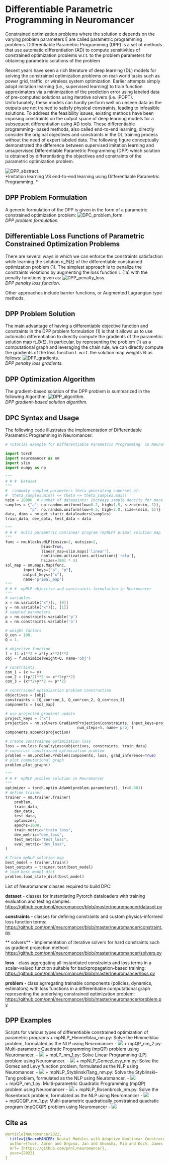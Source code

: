 # Differentiable Parametric Programming in Neuromancer

Constrained optimization problems where the solution x depends on the varying problem parameters ξ are
called parametric programming problems. Differentiable Parametric Programming (DPP) is a set of methods
that use automatic differentiation (AD) to compute sensitivities of constrained optimization problems w.r.t.
to the problem parameters for obtaining parametric solutions of the problem

Recent years have seen a rich literature
of deep learning (DL) models for solving the constrained optimization problems on real-world tasks such
as power grid, traffic, or wireless system optimization. Earlier attempts simply adopt imitation learning
(i.e., supervised learning) to train function approximators via a minimization of the prediction error using
labeled data of pre-computed solutions using iterative solvers (i.e. IPOPT). Unfortunately, these models can
hardly perform well on unseen data as the outputs are not trained to satisfy physical constraints, leading to
infeasible solutions.
To address the feasibility issues, existing methods have been imposing constraints on the output space
of deep learning models for a subsequent differentiation using AD tools. These differentiable programming-
based methods, also called end-to-end learning, directly consider the original objectives and constraints in
the DL training process without the need of expert labeled data. 
The following figure conceptually demonstrated the difference between supervised imitation learning 
and unsupervised Differentiable Parametric Programming (DPP) which solution is obtained by 
differentiating the objectives and constraints of the parametric optimization  problem.

![DPP_abstract.](/examples/parametric_programming/figs/imitationVSdpp1.jpg)  
*Imitation learning VS end-to-end learning using Differentiable Parametric Programming. *

## DPP Problem Formulation
A generic formulation of the DPP is given
in the form of a parametric constrained optimization problem:
![DPC_problem_form.](/examples/parametric_programming/figs/DPP_problem_form.PNG)  
*DPP problem formulation.*


## Differentiable Loss Functions of Parametric Constrained Optimization Problems

There are several ways in which we can enforce the constraints satisfaction
while learning the solution π_Θ(ξ) of the differentiable constrained optimization problem (1). 
The simplest approach is to penalize the constraints violations by augmenting 
the loss function L (1a) with the penalty functions given as:
![DPP_penalty_loss.](/examples/parametric_programming/figs/DPP_penalty_loss.PNG)  
*DPP penalty loss function.*

Other approaches include barrier functions, or Augmented Lagrangian type methods.

## DPP Problem Solution

The main advantage of having a differentiable objective function and constraints
in the DPP problem formulation (1) is that it allows us to use automatic differentiation to directly compute
the gradients of the parametric solution map π_Θ(ξ). In particular, by representing the problem (1) as a
computational graph and leveraging the chain rule, we can directly compute the gradients of the loss function
L w.r.t. the solution map weights Θ as follows:
![DPP_gradients.](/examples/parametric_programming/figs/DPP_gradients.PNG)  
*DPP penalty loss gradients.*


## DPP Optimization Algorithm
The gradient-based solution of the DPP problem is summarized in the following Algorithm:
![DPP_algorithm.](/examples/parametric_programming/figs/DPP_algorithm.PNG)  
*DPP gradient-based solution algorithm.*



## DPC Syntax and Usage
The following code illustrates the implementation of Differentiable Parametric
Programming in Neuromancer:
```python 
# Tutorial example for Differentiable Parametric Programming  in Neuromancer

import torch
import neuromancer as nm
import slim 
import numpy as np

"""
# # #  Dataset 
"""
#  randomly sampled parameters theta generating superset of:
#  theta_samples.min() <= theta <= theta_samples.max()
nsim = 20000  # number of datapoints: increase sample density for more robust results
samples = {"a": np.random.uniform(low=0.2, high=1.5, size=(nsim, 1)),
           "p": np.random.uniform(low=0.5, high=2.0, size=(nsim, 1))}
data, dims = nm.get_static_dataloaders(samples)
train_data, dev_data, test_data = data

"""
# # #  multi parametric nonlinear program (mpNLP) primal solution map 
"""
func = nm.blocks.MLP(insize=2, outsize=2,
                bias=True,
                linear_map=slim.maps['linear'],
                nonlin=nm.activations.activations['relu'],
                hsizes=[80] * 4)
sol_map = nm.maps.Map(func,
        input_keys=["a", "p"],
        output_keys=["x"],
        name='primal_map')
"""
# # #  mpNLP objective and constraints formulation in Neuromancer
"""
# variables
x = nm.variable("x")[:, [0]]
y = nm.variable("x")[:, [1]]
# sampled parameters
p = nm.constraints.variable('p')
a = nm.constraints.variable('a')

# weight factors
Q_con = 100.
Q = 1.

# objective function
f = (1-x)**2 + a*(y-x**2)**2
obj = f.minimize(weight=Q, name='obj')

# constraints
con_1 = (x >= y)
con_2 = ((p/2)**2 <= x**2+y**2)
con_3 = (x**2+y**2 <= p**2)

# constrained optimization problem construction
objectives = [obj]
constraints = [Q_con*con_1, Q_con*con_2, Q_con*con_3]
components = [sol_map]

# use projected gradient update
project_keys = ["x"]
projection = nm.solvers.GradientProjection(constraints, input_keys=project_keys,
                                num_steps=5, name='proj')
components.append(projection)

# create constrained optimization loss
loss = nm.loss.PenaltyLoss(objectives, constraints, train_data)
# construct constrained optimization problem
problem = nm.problem.Problem(components, loss, grad_inference=True)
# plot computational graph
problem.plot_graph()

"""
# # #  mpNLP problem solution in Neuromancer
"""
optimizer = torch.optim.AdamW(problem.parameters(), lr=0.001)
# define trainer
trainer = nm.trainer.Trainer(
    problem,
    train_data,
    dev_data,
    test_data,
    optimizer,
    epochs=1000,
    train_metric="train_loss",
    dev_metric="dev_loss",
    test_metric="test_loss",
    eval_metric="dev_loss",
)

# Train mpNLP solution map
best_model = trainer.train()
best_outputs = trainer.test(best_model)
# load best model dict
problem.load_state_dict(best_model)
```


List of Neuromancer classes required to build DPC:

**dataset** - classes for instantiating Pytorch dataloaders with training evaluation and testing samples:
https://github.com/pnnl/neuromancer/blob/master/neuromancer/dataset.py

**constraints** - classes for defining constraints and custom physics-informed loss function terms: 
https://github.com/pnnl/neuromancer/blob/master/neuromancer/constraint.py

** solvers**  -  implementation of iterative solvers for hard constraints such as gradient projection method: 
https://github.com/pnnl/neuromancer/blob/master/neuromancer/solvers.py

**loss** - class aggregating all instantiated constraints and loss terms 
in a scalar-valued function suitable for backpropagation-based training:
https://github.com/pnnl/neuromancer/blob/master/neuromancer/loss.py

**problem** - class agrregating trainable components (policies, dynamics, estimators)
with loss functions in a differentiable computational graph representing 
the underlying constrained optimization problem: 
https://github.com/pnnl/neuromancer/blob/master/neuromancer/problem.py


## DPP Examples

Scripts for various types of differentiable constrained optimization of parametric programs
    + mpNLP_Himmelblau_nm.py: Solve the Himmelblau problem, formulated as the NLP using Neuromancer
        - ![](../figs/mpNLP_Himmelblau_nm.png)
    + mpQP_nm_2.py: Multi-parametric Quadratic Programming (mpQP) problem using Neuromancer.
        - ![](../figs/mpQP_nm_2.png)
    + mpLP_nm_1.py: Solve Linear Programming (LP) problem using Neuromancer.
        - ![](../figs/mpLP_nm_1.png)
    + mpNLP_GomezLevy_nm.py: Solve the Gomez and Levy function problem, formulated as the NLP using Neuromancer.
        - ![](../figs/mpNLP_GomezLevy_nm.png)
    + mpNLP_StyblinskiTang_nm.py: Solve the Styblinski–Tang problem, formulated as the NLP using Neuromancer.
        - ![](../figs/mpNLP_StyblinskiTang_nm.png)   
    + mpQP_nm_1.py: Multi-parametric Quadratic Programming (mpQP) problem using Neuromancer
        - ![](../figs/mpQP_nm_1.png)
    + mpNLP_Rosenbrock_nm.py: Solve the Rosenbrock problem, formulated as the NLP using Neuromancer
        - ![](../figs/mpNLP_Rosenbrock_nm.png)   
    + mpQCQP_nm_1.py: Multi-parametric quadratically constrained quadratic program (mpQCQP) problem using Neuromancer
        - ![](../figs/MpQCQP_nm_1.png)

## Cite as

```yaml
@article{Neuromancer2022,
  title={{NeuroMANCER: Neural Modules with Adaptive Nonlinear Constraints and Efficient Regularizations}},
  author={Tuor, Aaron and Drgona, Jan and Skomski, Mia and Koch, James and Chen, Zhao and Dernbach, Stefan and Legaard, Christian Møldrup and Vrabie, Draguna},
  Url= {https://github.com/pnnl/neuromancer}, 
  year={2022}
}
```

